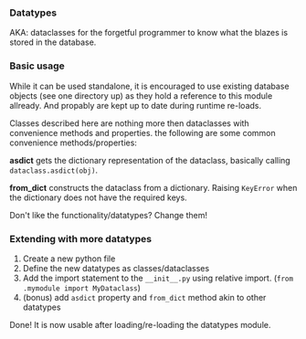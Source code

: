 ### Datatypes

AKA: dataclasses for the forgetful programmer to know what the blazes is stored in the database.

### Basic usage

While it can be used standalone, it is encouraged to use existing database objects (see one directory up) as they hold a reference to this module allready. And propably are kept up to date during runtime re-loads.

Classes described here are nothing more then dataclasses with convenience methods and properties. the following are some common convenience methods/properties:

**asdict** gets the dictionary representation of the dataclass, basically calling `dataclass.asdict(obj)`.

**from_dict** constructs the dataclass from a dictionary. Raising `KeyError` when the dictionary does not have the required keys.

Don't like the functionality/datatypes? Change them!

### Extending with more datatypes

1. Create a new python file
1. Define the new datatypes as classes/dataclasses
1. Add the import statement to the `__init__.py` using relative import. (`from .mymodule import MyDataclass`)
1. (bonus) add `asdict` property and `from_dict` method akin to other datatypes

Done! It is now usable after loading/re-loading the datatypes module.